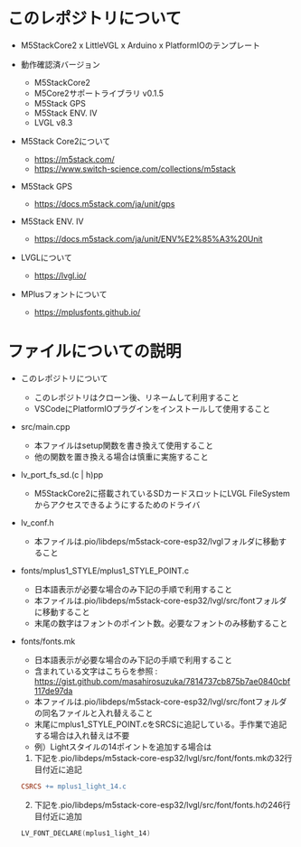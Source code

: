 # このレポジトリについて

- M5StackCore2 x LittleVGL x Arduino x PlatformIOのテンプレート

- 動作確認済バージョン

  - M5StackCore2
  - M5Core2サポートライブラリ v0.1.5
  - M5Stack GPS
  - M5Stack ENV. IV
  - LVGL v8.3

- M5Stack Core2について

  - https://m5stack.com/
  - https://www.switch-science.com/collections/m5stack

- M5Stack GPS

  - https://docs.m5stack.com/ja/unit/gps

- M5Stack ENV. IV

  - https://docs.m5stack.com/ja/unit/ENV%E2%85%A3%20Unit

- LVGLについて

  - https://lvgl.io/

- MPlusフォントについて

  - https://mplusfonts.github.io/

# ファイルについての説明

- このレポジトリについて

  - このレポジトリはクローン後、リネームして利用すること
  - VSCodeにPlatformIOプラグインをインストールして使用すること

- src/main.cpp

  - 本ファイルはsetup関数を書き換えて使用すること
  - 他の関数を置き換える場合は慎重に実施すること

- lv_port_fs_sd.(c | h)pp

  - M5StackCore2に搭載されているSDカードスロットにLVGL FileSystemからアクセスできるようにするためのドライバ

- lv_conf.h

  - 本ファイルは.pio/libdeps/m5stack-core-esp32/lvglフォルダに移動すること

- fonts/mplus1_STYLE/mplus1_STYLE_POINT.c

  - 日本語表示が必要な場合のみ下記の手順で利用すること
  - 本ファイルは.pio/libdeps/m5stack-core-esp32/lvgl/src/fontフォルダに移動すること
  - 末尾の数字はフォントのポイント数。必要なフォントのみ移動すること

- fonts/fonts.mk

  - 日本語表示が必要な場合のみ下記の手順で利用すること
  - 含まれている文字はこちらを参照 : https://gist.github.com/masahirosuzuka/7814737cb875b7ae0840cbf117de97da
  - 本ファイルは.pio/libdeps/m5stack-core-esp32/lvgl/src/fontフォルダの同名ファイルと入れ替えること
  - 末尾にmplus1_STYLE_POINT.cをSRCSに追記している。手作業で追記する場合は入れ替えは不要
  - 例）Lightスタイルの14ポイントを追加する場合は
  
  1. 下記を.pio/libdeps/m5stack-core-esp32/lvgl/src/font/fonts.mkの32行目付近に追記

  ```makefile
  CSRCS += mplus1_light_14.c
  ```

  2. 下記を.pio/libdeps/m5stack-core-esp32/lvgl/src/font/fonts.hの246行目付近に追加
  
  ```c
  LV_FONT_DECLARE(mplus1_light_14)
  ```